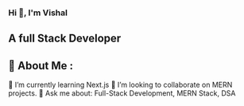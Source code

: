 ### Hi 👋, I'm Vishal 

## A full Stack Developer

## 🚀 About Me :
🌱 I’m currently learning Next.js
👯 I’m looking to collaborate on MERN projects.
💬 Ask me about: Full-Stack Development, MERN Stack, DSA



